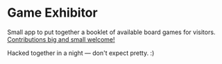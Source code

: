 # Game Exhibitor

Small app to put together a booklet of available board games for visitors.
[Contributions big and small welcome!](CONTRIBUTING.md)

Hacked together in a night — don't expect pretty. :)
